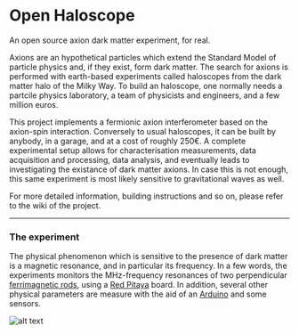 # Open Haloscope
 An open source axion dark matter experiment, for real.
 
 Axions are an hypothetical particles which extend the Standard Model of particle physics and, if they exist, form dark matter.
 The search for axions is performed with earth-based experiments called haloscopes from the dark matter halo of the Milky Way.
 To build an haloscope, one normally needs a partcile physics laboratory, a team of physicists and engineers, and a few million euros.
 
 This project implements a fermionic axion interferometer based on the axion-spin interaction. Conversely to usual haloscopes, it can be built by anybody, in a garage, and at a cost of roughly 250€. A complete experimental setup allows for characterisation measurements, data acquisition and processing, data analysis, and eventually leads to investigating the existance of dark matter axions. In case this is not enough, this same experiment is most likely sensitive to gravitational waves as well.
 
 For more detailed information, building instructions and so on, please refer to the wiki of the project.
 
 ---
 
 ### The experiment
  The physical phenomenon which is sensitive to the presence of dark matter is a magnetic resonance, and in particular its frequency.
  In a few words, the experiments monitors the MHz-frequency resonances of two perpendicular [ferrimagnetic rods](https://fr.rs-online.com/web/p/noyaux-de-ferrites/4673983), using a [Red Pitaya](https://redpitaya.readthedocs.io/en/latest/index.html) board. In addition, several other physical parameters are measure with the aid of an [Arduino](https://www.arduino.cc/) and some sensors.

![alt text]([https://github.com/[username]/[reponame]/blob/[branch]/image.jpg?raw=true](https://github.com/ncr292/Open-Haloscope/blob/main/lib/open-haloscope.svg?raw=true))
